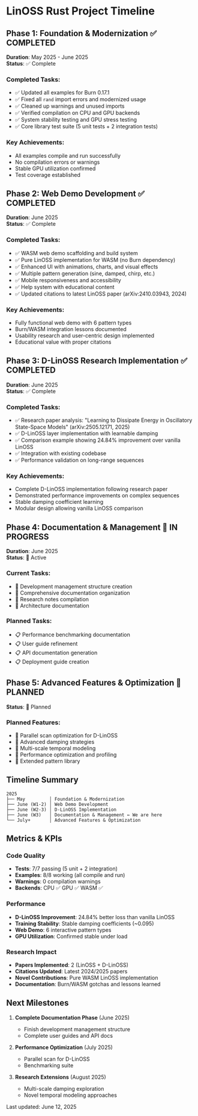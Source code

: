 # LinOSS Rust Project Timeline

## Phase 1: Foundation & Modernization ✅ COMPLETED
**Duration**: May 2025 - June 2025  
**Status**: ✅ Complete

### Completed Tasks:
- ✅ Updated all examples for Burn 0.17.1
- ✅ Fixed all `rand` import errors and modernized usage
- ✅ Cleaned up warnings and unused imports
- ✅ Verified compilation on CPU and GPU backends
- ✅ System stability testing and GPU stress testing
- ✅ Core library test suite (5 unit tests + 2 integration tests)

### Key Achievements:
- All examples compile and run successfully
- No compilation errors or warnings
- Stable GPU utilization confirmed
- Test coverage established

## Phase 2: Web Demo Development ✅ COMPLETED
**Duration**: June 2025  
**Status**: ✅ Complete

### Completed Tasks:
- ✅ WASM web demo scaffolding and build system
- ✅ Pure LinOSS implementation for WASM (no Burn dependency)
- ✅ Enhanced UI with animations, charts, and visual effects
- ✅ Multiple pattern generation (sine, damped, chirp, etc.)
- ✅ Mobile responsiveness and accessibility
- ✅ Help system with educational content
- ✅ Updated citations to latest LinOSS paper (arXiv:2410.03943, 2024)

### Key Achievements:
- Fully functional web demo with 6 pattern types
- Burn/WASM integration lessons documented
- Usability research and user-centric design implemented
- Educational value with proper citations

## Phase 3: D-LinOSS Research Implementation ✅ COMPLETED
**Duration**: June 2025  
**Status**: ✅ Complete

### Completed Tasks:
- ✅ Research paper analysis: "Learning to Dissipate Energy in Oscillatory State-Space Models" (arXiv:2505.12171, 2025)
- ✅ D-LinOSS layer implementation with learnable damping
- ✅ Comparison example showing 24.84% improvement over vanilla LinOSS
- ✅ Integration with existing codebase
- ✅ Performance validation on long-range sequences

### Key Achievements:
- Complete D-LinOSS implementation following research paper
- Demonstrated performance improvements on complex sequences
- Stable damping coefficient learning
- Modular design allowing vanilla LinOSS comparison

## Phase 4: Documentation & Management 🔄 IN PROGRESS
**Duration**: June 2025  
**Status**: 🔄 Active

### Current Tasks:
- 🔄 Development management structure creation
- 🔄 Comprehensive documentation organization
- 🔄 Research notes compilation
- 🔄 Architecture documentation

### Planned Tasks:
- 📋 Performance benchmarking documentation
- 📋 User guide refinement
- 📋 API documentation generation
- 📋 Deployment guide creation

## Phase 5: Advanced Features & Optimization 📅 PLANNED
**Status**: 📅 Planned

### Planned Features:
- 📅 Parallel scan optimization for D-LinOSS
- 📅 Advanced damping strategies
- 📅 Multi-scale temporal modeling
- 📅 Performance optimization and profiling
- 📅 Extended pattern library

## Timeline Summary

```
2025
├── May         │ Foundation & Modernization
├── June (W1-2) │ Web Demo Development  
├── June (W2-3) │ D-LinOSS Implementation
├── June (W3)   │ Documentation & Management ← We are here
└── July+       │ Advanced Features & Optimization
```

## Metrics & KPIs

### Code Quality
- **Tests**: 7/7 passing (5 unit + 2 integration)
- **Examples**: 8/8 working (all compile and run)
- **Warnings**: 0 compilation warnings
- **Backends**: CPU ✅ GPU ✅ WASM ✅

### Performance
- **D-LinOSS Improvement**: 24.84% better loss than vanilla LinOSS
- **Training Stability**: Stable damping coefficients (~0.095)
- **Web Demo**: 6 interactive pattern types
- **GPU Utilization**: Confirmed stable under load

### Research Impact
- **Papers Implemented**: 2 (LinOSS + D-LinOSS)
- **Citations Updated**: Latest 2024/2025 papers
- **Novel Contributions**: Pure WASM LinOSS implementation
- **Documentation**: Burn/WASM gotchas and lessons learned

## Next Milestones

1. **Complete Documentation Phase** (June 2025)
   - Finish development management structure
   - Complete user guides and API docs
   
2. **Performance Optimization** (July 2025)
   - Parallel scan for D-LinOSS
   - Benchmarking suite
   
3. **Research Extensions** (August 2025)
   - Multi-scale damping exploration
   - Novel temporal modeling approaches

Last updated: June 12, 2025

